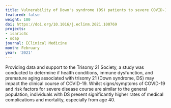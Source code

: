 ```yaml
---
title: Vulnerability of Down's syndrome (DS) patients to severe COVID-19
featured: false
weight: 100
doi: https://doi.org/10.1016/j.eclinm.2021.100769
projects:
- isaric4c
- odap
journal: EClinical Medicine
month: February
year: '2021'
---
```




Providing data and support to the Trisomy 21 Society, a study was
conducted to determine if health conditions, immune dysfunction, and
premature aging associated with trisomy 21 (Down syndrome, DS) may
impact the clinical course of COVID-19. Whilst signs/symptoms of
COVID-19 and risk factors for severe disease course are similar to the
general population, individuals with DS present significantly higher
rates of medical complications and mortality, especially from age 40.
